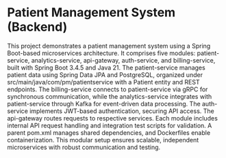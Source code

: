 # Patient Management System (Backend)

This project demonstrates a patient management system using a Spring Boot-based microservices architecture. It comprises five modules: patient-service, analytics-service, api-gateway, auth-service, and billing-service, built with Spring Boot 3.4.5 and Java 21. The patient-service manages patient data using Spring Data JPA and PostgreSQL, organized under src/main/java/com/pm/patientservice with a Patient entity and REST endpoints. The billing-service connects to patient-service via gRPC for synchronous communication, while the analytics-service integrates with patient-service through Kafka for event-driven data processing. The auth-service implements JWT-based authentication, securing API access. The api-gateway routes requests to respective services. Each module includes internal API request handling and integration test scripts for validation. A parent pom.xml manages shared dependencies, and Dockerfiles enable containerization. This modular setup ensures scalable, independent microservices with robust communication and testing.
